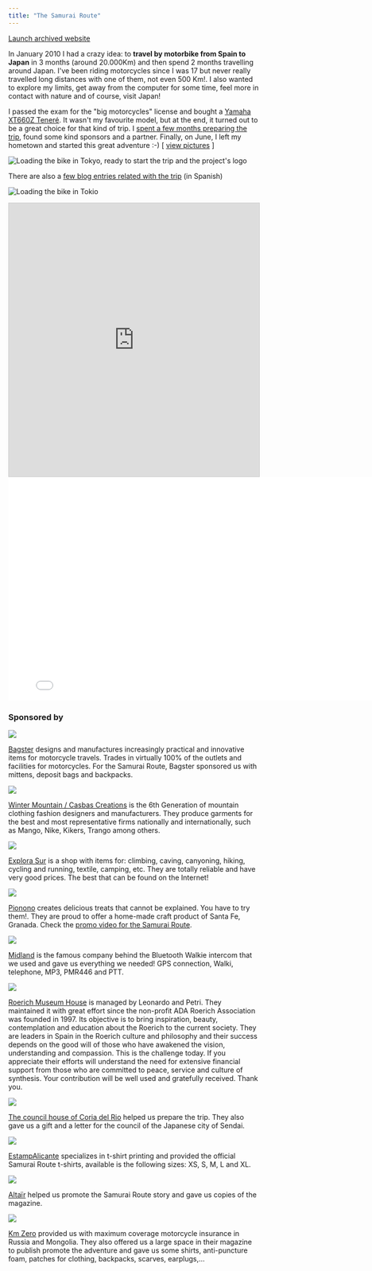 ```yaml
---
title: "The Samurai Route"
---
```


<style>
.thumb-desc .gatsby-resp-image-wrapper {
  float: left;
  width: 150px;
  margin-right: 10px !important;
  margin-bottom: 10px;
  border: 1px solid #888;
  padding: 4px;
}
</style>

<p class="align-center">
<a class="btn" href="http://rutasamurai.herokuapp.com" target="_blank">Launch archived website</a>
</p>

In January 2010 I had a crazy idea: to **travel by motorbike from Spain to Japan** in 3 months (around 20.000Km) and then spend 2 months travelling around Japan. I've been riding motorcycles since I was 17 but never really travelled long distances with one of them, not even 500 Km!. I also wanted to explore my limits, get away from the computer for some time, feel more in contact with nature and of course, visit Japan!

I passed the exam for the "big motorcycles" license and bought a [Yamaha XT660Z Teneré](https://en.wikipedia.org/wiki/Yamaha_XT660Z_T%C3%A9n%C3%A9r%C3%A9). It wasn't my favourite model, but at the end, it turned out to be a great choice for that kind of trip. I [spent a few months preparing the trip](/category/samurai-route), found some kind sponsors and a partner. Finally, on June, I left my hometown and started this great adventure :-) [ <a href="https://www.facebook.com/rutasamurai/photos_stream?tab=photos_albums" target="_blank">view pictures</a> ]

![](./images/1.jpg "Loading the bike in Tokyo, ready to start the trip and the project's logo")

There are also a [few blog entries related with the trip](/tag/ruta-samurai) (in Spanish)

![Loading the bike in Tokio](./images/ruta-samurai-loading-bike.jpg "Loading the bike in Tokyo")

<iframe frameborder="0" height="550" marginheight="0" marginwidth="0" scrolling="no" src="http://maps.google.es/maps/ms?hl=es&ie=UTF8&t=h&msa=0&msid=109521630100610492151.00047cbcf9d4d2e0c9663&ll=45.58329,65.742188&spn=84.257979,149.414063&z=2&output=embed" style="border: 1px solid #CCCCCC;" width="100%"></iframe>

<iframe allowfullscreen="allowfullscreen" frameborder="0" width="800" height="450" src="//www.youtube.com/embed/mDsD1S7m3_A?rel=0"></iframe>

### Sponsored by

<div class="thumb-desc clearfix"><a href="http://www.bagster.com/es/"><img class="thumb" src="./images/bagster_xz9rpk.jpg" /></a>
<p class="desc"><a href="http://www.bagster.com/es/">Bagster</a> designs and manufactures increasingly practical and innovative items for motorcycle travels. Trades in virtually 100% of the outlets and facilities for motorcycles. For the Samurai Route, Bagster sponsored us with mittens, deposit bags and backpacks.</p></div>

<div class="thumb-desc clearfix"><a href="http://www.creacionescasbas.com/"><img class="thumb" src="./images/casbas_ijnkdl.jpg" /></a>
<p class="desc"><a href="http://www.creacionescasbas.com/">Winter Mountain / Casbas Creations</a> is the 6th Generation of mountain clothing fashion designers and manufacturers. They produce garments for the best and most representative firms nationally and internationally, such as Mango, Nike, Kikers, Trango among others.</p></div>

<div class="thumb-desc clearfix"><a href="http://explorasur.com/"><img class="thumb" src="./images/explorasur_bmo6s4.jpg" /></a>
<p class="desc"><a href="http://explorasur.com/">Explora Sur</a> is a shop with items for: climbing, caving, canyoning, hiking, cycling and running, textile, camping, etc. They are totally reliable and have very good prices. The best that can be found on the Internet!</p></div>

<div class="thumb-desc clearfix"><a href="http://www.pionono.es/"><img class="thumb" src="./images/pionono_rslie8.jpg" /></a>
<p class="desc"><a href="http://www.pionono.es/">Pionono</a> creates delicious treats that cannot be explained. You have to try them!. They are proud to offer a home-made craft product of Santa Fe, Granada. Check the <a href="https://www.youtube.com/watch?v=So5_lX2Cgn4">promo video for the Samurai Route</a>.</p></div>

<div class="thumb-desc clearfix"><a href="http://www.midland.es/"><img class="thumb" src="./images/midland_logo_uukqca.jpg" /></a>
<p class="desc"><a href="http://www.midland.es/">Midland</a> is the famous company behind the Bluetooth Walkie intercom that we used and gave us everything we needed! GPS connection, Walki, telephone, MP3, PMR446 and PTT.</p></div>

<div class="thumb-desc clearfix"><a href="http://shambala-roerich.com/"><img class="thumb" src="./images/roerich_xym3c4.jpg" /></a>
<p class="desc"><a href="http://shambala-roerich.com/">Roerich Museum House</a> is managed by Leonardo and Petri. They maintained it with great effort since the non-profit ADA Roerich Association was founded in 1997. Its objective is to bring inspiration, beauty, contemplation and education about the Roerich to the current society. They are leaders in Spain in the Roerich culture and philosophy and their success depends on the good will of those who have awakened the vision, understanding and compassion. This is the challenge today. If you appreciate their efforts will understand the need for extensive financial support from those who are committed to peace, service and culture of synthesis. Your contribution will be well used and gratefully received. Thank you.</p></div>

<div class="thumb-desc clearfix"><a href="http://www.ayto-coriadelrio.es/"><img class="thumb"src="./images/coria_del_rio_wkxyvw.jpg" /></a>
<p class="desc"><a href="http://www.ayto-coriadelrio.es/">The council house of Coria del Rio</a> helped us prepare the trip. They also gave us a gift and a letter for the council of the Japanese city of Sendai.</p></div>

<div class="thumb-desc clearfix"><a href="#"><img class="thumb" src="./images/estampalicante2_ofy6rf.jpg" /></a>
<p class="desc"><a href="#">EstampAlicante</a> specializes in t-shirt printing and provided the official Samurai Route t-shirts, available is the following sizes: XS, S, M, L and XL.</p></div>

<div class="thumb-desc clearfix"><a href="http://www.altairblog.com/"><img class="thumb" src="./images/altair_gjvjmy.jpg" /></a>
<p class="desc"><a href="http://www.altairblog.com/">Altaïr</a> helped us promote the Samurai Route story and gave us copies of the magazine.</p></div>

<div class="thumb-desc clearfix"><a href="http://www.kmcero.es/"><img class="thumb" src="./images/kmcero_pjpd4h.jpg" /></a>
<p class="desc"><a href="http://">Km Zero</a> provided us with maximum coverage motorcycle insurance in Russia and Mongolia. They also offered us a large space in their magazine to publish promote the adventure and gave us some shirts, anti-puncture foam, patches for clothing, backpacks, scarves, earplugs,...</p></div>
